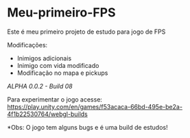# Meu-primeiro-FPS
 
Este é meu primeiro projeto de estudo para jogo de FPS

Modificações:
- Inimigos adicionais
- Inimigo com vida modificado
- Modificação no mapa e pickups

*ALPHA 0.0.2 - Build 08*

Para experimentar o jogo acesse:
https://play.unity.com/en/games/f53acaca-66bd-495e-be2a-4f1b22530764/webgl-builds

*Obs: O jogo tem alguns bugs e é uma build de estudos!